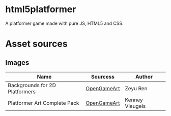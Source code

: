 # html5platformer
A platformer game made with pure JS, HTML5 and CSS.

# Asset sources

## Images
| Name | Sourcess | Author |
| ---- | ------ | ------ |
| Backgrounds for 2D Platformers | [OpenGameArt](http://opengameart.org/content/backgrounds-for-2d-platformers) | Zeyu Ren |
| Platformer Art Complete Pack | [OpenGameArt](http://opengameart.org/content/platformer-art-complete-pack-often-updated) | Kenney Vleugels |

